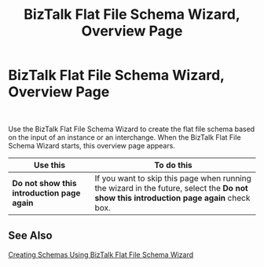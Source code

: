 ﻿---
title: BizTalk Flat File Schema Wizard, Overview Page
TOCTitle: BizTalk Flat File Schema Wizard, Overview Page
ms:assetid: 08404d79-f1ea-44f5-a414-a4dadd03adaa
ms:mtpsurl: https://msdn.microsoft.com/en-us/library/Aa547084(v=BTS.80)
ms:contentKeyID: 51526038
ms.date: 08/30/2017
mtps_version: v=BTS.80
f1_keywords:
- bts10.ffwizard.overview
---

# BizTalk Flat File Schema Wizard, Overview Page

 

Use the BizTalk Flat File Schema Wizard to create the flat file schema based on the input of an instance or an interchange. When the BizTalk Flat File Schema Wizard starts, this overview page appears.

<table>
<thead>
<tr class="header">
<th>Use this</th>
<th>To do this</th>
</tr>
</thead>
<tbody>
<tr class="odd">
<td><strong>Do not show this introduction page again</strong></td>
<td>If you want to skip this page when running the wizard in the future, select the <strong>Do not show this introduction page again</strong> check box.</td>
</tr>
</tbody>
</table>


## See Also

[Creating Schemas Using BizTalk Flat File Schema Wizard](https://msdn.microsoft.com/library/aa559306\(v=bts.80\))

